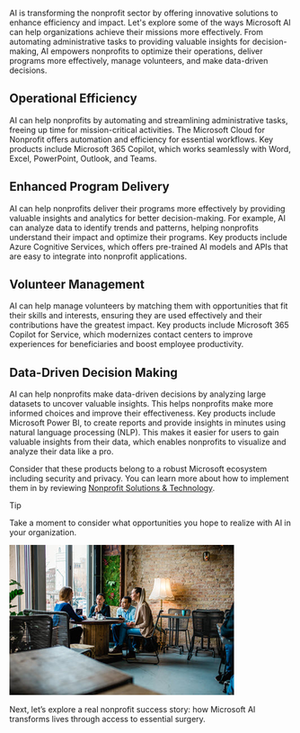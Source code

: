 AI is transforming the nonprofit sector by offering innovative solutions to enhance efficiency and impact. Let's explore some of the ways Microsoft AI can help organizations achieve their missions more effectively. From automating administrative tasks to providing valuable insights for decision-making, AI empowers nonprofits to optimize their operations, deliver programs more effectively, manage volunteers, and make data-driven decisions.

## Operational Efficiency

AI can help nonprofits by automating and streamlining administrative tasks, freeing up time for mission-critical activities. The Microsoft Cloud for Nonprofit offers automation and efficiency for essential workflows. Key products include Microsoft 365 Copilot, which works seamlessly with Word, Excel, PowerPoint, Outlook, and Teams.

## Enhanced Program Delivery

AI can help nonprofits deliver their programs more effectively by providing valuable insights and analytics for better decision-making. For example, AI can analyze data to identify trends and patterns, helping nonprofits understand their impact and optimize their programs. Key products include Azure Cognitive Services, which offers pre-trained AI models and APIs that are easy to integrate into nonprofit applications.

## Volunteer Management

AI can help manage volunteers by matching them with opportunities that fit their skills and interests, ensuring they are used effectively and their contributions have the greatest impact. Key products include Microsoft 365 Copilot for Service, which modernizes contact centers to improve experiences for beneficiaries and boost employee productivity.

## Data-Driven Decision Making

AI can help nonprofits make data-driven decisions by analyzing large datasets to uncover valuable insights. This helps nonprofits make more informed choices and improve their effectiveness. Key products include Microsoft Power BI, to create reports and provide insights in minutes using natural language processing (NLP). This makes it easier for users to gain valuable insights from their data, which enables nonprofits to visualize and analyze their data like a pro.

Consider that these products belong to a robust Microsoft ecosystem including security and privacy. You can learn more about how to implement them in by reviewing [Nonprofit Solutions & Technology](https://www.microsoft.com/nonprofits).

> [!TIP]
> Take a moment to consider what opportunities you hope to realize with AI in your organization.
> 
> ![Screenshot of people talking around a table.](../media/4-opportunities.jpg)

Next, let’s explore a real nonprofit success story: how Microsoft AI transforms lives through access to essential surgery.
